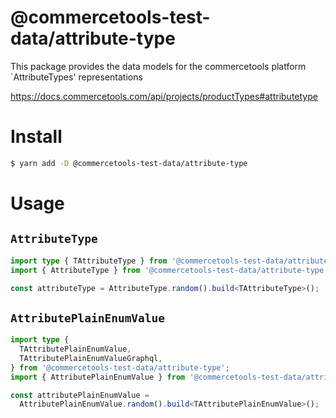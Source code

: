 # @commercetools-test-data/attribute-type

This package provides the data models for the commercetools platform `AttributeTypes' representations

https://docs.commercetools.com/api/projects/productTypes#attributetype

# Install

```bash
$ yarn add -D @commercetools-test-data/attribute-type
```

# Usage

## `AttributeType`

```ts
import type { TAttributeType } from '@commercetools-test-data/attribute-type';
import { AttributeType } from '@commercetools-test-data/attribute-type';

const attributeType = AttributeType.random().build<TAttributeType>();
```

## `AttributePlainEnumValue`

```ts
import type {
  TAttributePlainEnumValue,
  TAttributePlainEnumValueGraphql,
} from '@commercetools-test-data/attribute-type';
import { AttributePlainEnumValue } from '@commercetools-test-data/attribute-type';

const attributePlainEnumValue =
  AttributePlainEnumValue.random().build<TAttributePlainEnumValue>();
```
